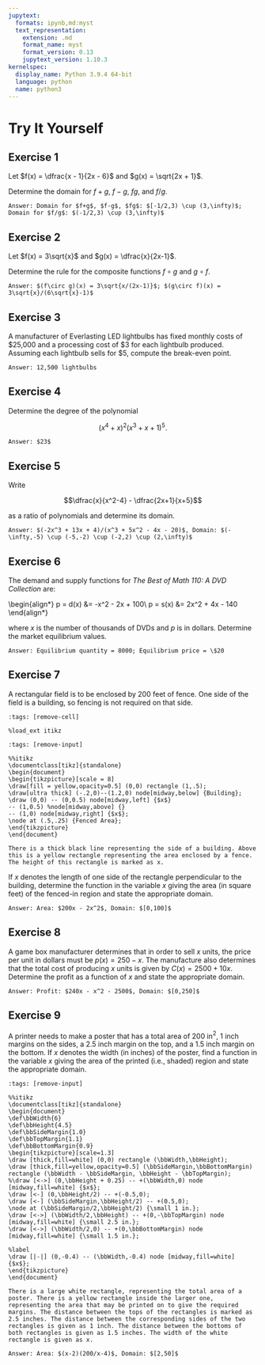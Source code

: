 ```yaml
---
jupytext:
  formats: ipynb,md:myst
  text_representation:
    extension: .md
    format_name: myst
    format_version: 0.13
    jupytext_version: 1.10.3
kernelspec:
  display_name: Python 3.9.4 64-bit
  language: python
  name: python3
---
```

# Try It Yourself

## Exercise 1
Let $f(x) = \dfrac{x - 1}{2x - 6}$ and $g(x) = \sqrt{2x + 1}$.  

Determine the domain for $f+g$, $f-g$, $fg$, and $f/g$.

```{dropdown} Show answer
Answer: Domain for $f+g$, $f-g$, $fg$: $[-1/2,3) \cup (3,\infty)$; Domain for $f/g$: $(-1/2,3) \cup (3,\infty)$
```


## Exercise 2
Let $f(x) = 3\sqrt{x}$ and $g(x) = \dfrac{x}{2x-1}$.  

Determine the rule for the composite functions $f \circ g$ and $g \circ f$. 

```{dropdown} Show answer
Answer: $(f\circ g)(x) = 3\sqrt{x/(2x-1)}$; $(g\circ f)(x) = 3\sqrt{x}/(6\sqrt{x}-1)$
```


## Exercise 3
A manufacturer of Everlasting LED lightbulbs has fixed monthly costs of \$25,000 and a processing cost of \$3 for each lightbulb produced. Assuming each lightbulb sells for \$5, compute the break-even point.

```{dropdown} Show answer
Answer: 12,500 lightbulbs
```


## Exercise 4
Determine the degree of the polynomial 

$$(x^4 + x)^2(x^3 + x + 1)^5.$$

```{dropdown} Show answer
Answer: $23$
```

## Exercise 5
Write 

$$\dfrac{x}{x^2-4} - \dfrac{2x+1}{x+5}$$ 

as a ratio of polynomials and determine its domain.

```{dropdown} Show answer
Answer: $(-2x^3 + 13x + 4)/(x^3 + 5x^2 - 4x - 20)$, Domain: $(-\infty,-5) \cup (-5,-2) \cup (-2,2) \cup (2,\infty)$
```

## Exercise 6
The demand and supply functions for *The Best of Math 110: A DVD Collection* are: 

\begin{align*}
p = d(x) &= -x^2 - 2x + 100\\
p = s(x) &= 2x^2 + 4x - 140
\end{align*}

where $x$ is the number of thousands of DVDs and $p$ is in dollars.  Determine the market equilibrium values.

```{dropdown} Show answer
Answer: Equilibrium quantity = 8000; Equilibrium price = \$20
```


## Exercise 7
A rectangular field is to be enclosed by 200 feet of fence. One side of the field is a building, so fencing is not required on that side.

```{code-cell}
:tags: [remove-cell]

%load_ext itikz
```

```{code-cell}
:tags: [remove-input]

%%itikz
\documentclass[tikz]{standalone}
\begin{document}
\begin{tikzpicture}[scale = 8]
\draw[fill = yellow,opacity=0.5] (0,0) rectangle (1,.5);
\draw[ultra thick] (-.2,0)--(1.2,0) node[midway,below] {Building};
\draw (0,0) -- (0,0.5) node[midway,left] {$x$} 
-- (1,0.5) %node[midway,above] {} 
-- (1,0) node[midway,right] {$x$};
\node at (.5,.25) {Fenced Area};
\end{tikzpicture}
\end{document}
```
```{dropdown} **Long Text Description**
There is a thick black line representing the side of a building. Above this is a yellow rectangle representing the area enclosed by a fence. The height of this rectangle is marked as x.
```
If $x$ denotes the length of one side of the rectangle perpendicular to the building, determine the function in the variable $x$ giving the area (in square feet) of the fenced-in region and state the appropriate domain.


```{dropdown} Show answer
Answer: Area: $200x - 2x^2$, Domain: $[0,100]$
```


## Exercise 8
A game box manufacturer determines that in order to sell $x$ units, the price per unit in dollars must be $p(x) = 250 - x$. The manufacture also determines that the total cost of producing $x$ units is given by $C(x) = 2500 + 10x$.  Determine the profit as a function of $x$ and state the appropriate domain.

```{dropdown} Show answer
Answer: Profit: $240x - x^2 - 2500$, Domain: $[0,250]$
```

## Exercise 9
A printer needs to make a poster that has a total area of $200$ in$^2$, $1$ inch margins on the sides, a $2.5$ inch margin on the top, and a $1.5$ inch margin on the bottom.  If $x$ denotes the width (in inches) of the poster, find a function in the variable $x$ giving the area of the printed (i.e., shaded) region and state the appropriate domain.

```{code-cell}
:tags: [remove-input]

%%itikz
\documentclass[tikz]{standalone}
\begin{document}
\def\bbWidth{6}
\def\bbHeight{4.5}
\def\bbSideMargin{1.0}
\def\bbTopMargin{1.1}
\def\bbBottomMargin{0.9}
\begin{tikzpicture}[scale=1.3]
\draw [thick,fill=white] (0,0) rectangle (\bbWidth,\bbHeight);
\draw [thick,fill=yellow,opacity=0.5] (\bbSideMargin,\bbBottomMargin) rectangle (\bbWidth - \bbSideMargin, \bbHeight - \bbTopMargin);
%\draw [<->] (0,\bbHeight + 0.25) -- +(\bbWidth,0) node [midway,fill=white] {$x$};
\draw [<-] (0,\bbHeight/2) -- +(-0.5,0); 
\draw [<-] (\bbSideMargin,\bbHeight/2) -- +(0.5,0);
\node at (\bbSideMargin/2,\bbHeight/2) {\small 1 in.};
\draw [<->] (\bbWidth/2,\bbHeight) -- +(0,-\bbTopMargin) node [midway,fill=white] {\small 2.5 in.};
\draw [<->] (\bbWidth/2,0) -- +(0,\bbBottomMargin) node [midway,fill=white] {\small 1.5 in.};

%label
\draw [|-|] (0,-0.4) -- (\bbWidth,-0.4) node [midway,fill=white] {$x$};
\end{tikzpicture}
\end{document}
```
```{dropdown} **Long Text Description**
There is a large white rectangle, representing the total area of a poster. There is a yellow rectangle inside the larger one, representing the area that may be printed on to give the required margins. The distance between the tops of the rectangles is marked as 2.5 inches. The distance between the corresponding sides of the two rectangles is given as 1 inch. The distance between the bottoms of both rectangles is given as 1.5 inches. The width of the white rectangle is given as x.
```

```{dropdown} Show answer
Answer: Area: $(x-2)(200/x-4)$, Domain: $[2,50]$
```


